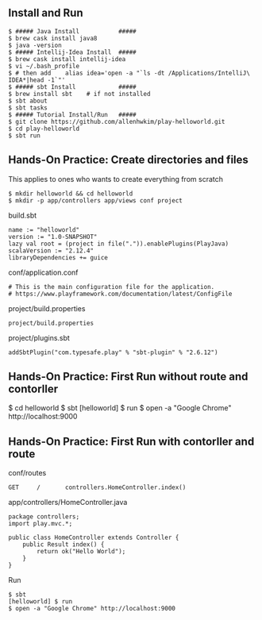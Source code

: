 
## Install and Run
```
$ ##### Java Install           #####
$ brew cask install java8
$ java -version
$ ##### Intellij-Idea Install  #####
$ brew cask install intellij-idea
$ vi ~/.bash_profile
$ # then add    alias idea='open -a "`ls -dt /Applications/IntelliJ\ IDEA*|head -1`"'
$ ##### sbt Install            #####
$ brew install sbt    # if not installed
$ sbt about
$ sbt tasks
$ ##### Tutorial Install/Run   #####
$ git clone https://github.com/allenhwkim/play-helloworld.git
$ cd play-helloworld
$ sbt run
```

## Hands-On Practice: Create directories and files
This applies to ones who wants to create everything from scratch
```
$ mkdir helloworld && cd helloworld
$ mkdir -p app/controllers app/views conf project
```

build.sbt
```
name := "helloworld"
version := "1.0-SNAPSHOT"
lazy val root = (project in file(".")).enablePlugins(PlayJava)
scalaVersion := "2.12.4"
libraryDependencies += guice
```
conf/application.conf

```
# This is the main configuration file for the application.
# https://www.playframework.com/documentation/latest/ConfigFile
```

project/build.properties
```
project/build.properties
```

project/plugins.sbt
```
addSbtPlugin("com.typesafe.play" % "sbt-plugin" % "2.6.12")
```

## Hands-On Practice: First Run without route and contorller
$ cd helloworld
$ sbt
[helloworld] $ run
$ open -a "Google Chrome" http://localhost:9000


## Hands-On Practice: First Run with contorller and route
conf/routes
```
GET     /       controllers.HomeController.index()
```

app/controllers/HomeController.java
```
package controllers;
import play.mvc.*;
 
public class HomeController extends Controller {
    public Result index() {
        return ok("Hello World");
    }
}
```

Run
```
$ sbt
[helloworld] $ run
$ open -a "Google Chrome" http://localhost:9000
```
